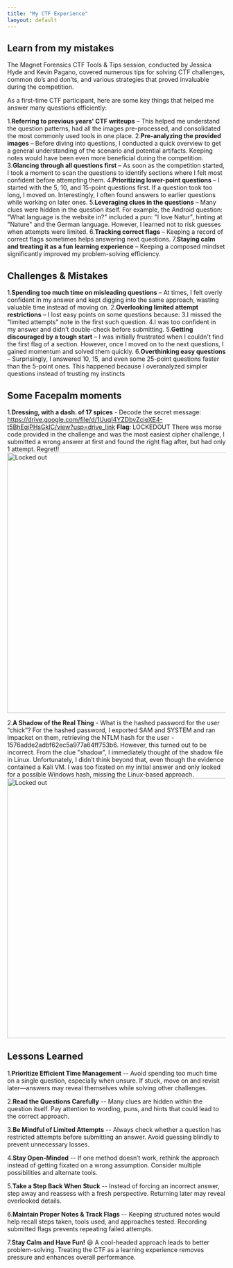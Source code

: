 ```yaml
---
title: "My CTF Experience"
laoyout: default
---
```


<h2>Learn from my mistakes</h2>

The Magnet Forensics CTF Tools & Tips session, conducted by Jessica Hyde and Kevin Pagano, covered numerous tips for solving CTF challenges, common do’s and don’ts, and various strategies that proved invaluable during the competition.

As a first-time CTF participant, here are some key things that helped me answer many questions efficiently:

1.**Referring to previous years' CTF writeups** – This helped me understand the question patterns, had all the images pre-processed, and consolidated the most commonly used tools in one place.
2.**Pre-analyzing the provided images** – Before diving into questions, I conducted a quick overview to get a general understanding of the scenario and potential artifacts. Keeping notes would have been even more beneficial during the competition.
3.**Glancing through all questions first** – As soon as the competition started, I took a moment to scan the questions to identify sections where I felt most confident before attempting them.
4.**Prioritizing lower-point questions** – I started with the 5, 10, and 15-point questions first. If a question took too long, I moved on. Interestingly, I often found answers to earlier questions while working on later ones.
5.**Leveraging clues in the questions** – Many clues were hidden in the question itself. For example, the Android question: "What language is the website in?" included a pun: "I love Natur", hinting at "Nature" and the German language. However, I learned not to risk guesses when attempts were limited.
6.**Tracking correct flags** – Keeping a record of correct flags sometimes helps answering next questions.
7.**Staying calm and treating it as a fun learning experience** – Keeping a composed mindset significantly improved my problem-solving efficiency.

<h2>Challenges & Mistakes</h2>

1.**Spending too much time on misleading questions** – At times, I felt overly confident in my answer and kept digging into the same approach, wasting valuable time instead of moving on.
2.**Overlooking limited attempt restrictions** – I lost easy points on some questions because:
3.I missed the "limited attempts" note in the first such question.
4.I was too confident in my answer and didn't double-check before submitting.
5.**Getting discouraged by a tough start** – I was initially frustrated when I couldn't find the first flag of a section. However, once I moved on to the next questions, I gained momentum and solved them quickly.
6.**Overthinking easy questions** – Surprisingly, I answered 10, 15, and even some 25-point questions faster than the 5-point ones. This happened because I overanalyzed simpler questions instead of trusting my instincts

<h2>Some Facepalm moments</h2>

1.**Dressing, with a dash. of 17 spices** - Decode the secret message: https://drive.google.com/file/d/1UuqI4YZDbvZcieXE4-t5BhEqiPHsGkIC/view?usp=drive_link
**Flag**: LOCKEDOUT
There was morse code provided in the challenge and was the most easiest cipher challenge, I submitted a wrong answer at first and found the right flag after, but had only 1 attempt. Regret!!
<img src="/CTF-Writeup-2025/docs/assets/lockedout.png" alt="Locked out" style="width:600px; height:auto;">

2.**A Shadow of the Real Thing** -	What is the hashed password for the user “chick”?
For the hashed password, I exported SAM and SYSTEM and ran Impacket on them, retrieving the NTLM hash for the user - 1576adde2adbf62ec5a977a64ff753b6. However, this turned out to be incorrect.
From the clue "shadow", I immediately thought of the shadow file in Linux. Unfortunately, I didn’t think beyond that, even though the evidence contained a Kali VM. I was too fixated on my initial answer and only looked for a possible Windows hash, missing the Linux-based approach. 
<img src="/CTF-Writeup-2025/docs/assets/hash.png" alt="Locked out" style="width:600px; height:auto;">

<h2>Lessons Learned</h2>

1.**Prioritize Efficient Time Management**
-- Avoid spending too much time on a single question, especially when unsure. If stuck, move on and revisit later—answers may reveal themselves while solving other challenges.

2.**Read the Questions Carefully**
-- Many clues are hidden within the question itself. Pay attention to wording, puns, and hints that could lead to the correct approach.

3.**Be Mindful of Limited Attempts**
-- Always check whether a question has restricted attempts before submitting an answer. Avoid guessing blindly to prevent unnecessary losses.

4.**Stay Open-Minded**
-- If one method doesn’t work, rethink the approach instead of getting fixated on a wrong assumption. Consider multiple possibilities and alternate tools.

5.**Take a Step Back When Stuck**
-- Instead of forcing an incorrect answer, step away and reassess with a fresh perspective. Returning later may reveal overlooked details.

6.**Maintain Proper Notes & Track Flags**
-- Keeping structured notes would help recall steps taken, tools used, and approaches tested. Recording submitted flags prevents repeating failed attempts.

7.**Stay Calm and Have Fun!** 😃
A cool-headed approach leads to better problem-solving. Treating the CTF as a learning experience removes pressure and enhances overall performance.

